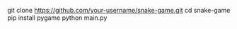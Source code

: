 git clone https://github.com/your-username/snake-game.git
cd snake-game
pip install pygame
python main.py
